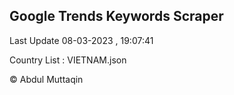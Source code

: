 

## Google Trends Keywords Scraper 
 
Last Update 08-03-2023 , 19:07:41

Country List :
VIETNAM.json



© Abdul Muttaqin 
